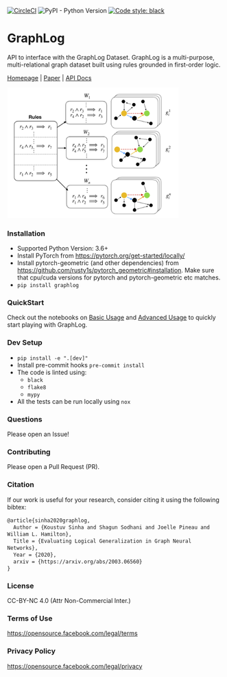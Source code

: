 [![CircleCI](https://circleci.com/gh/facebookresearch/GraphLog.svg?style=svg&circle-token=3de77dcba6da65107d3946878697d810251e00d9)](https://circleci.com/gh/facebookresearch/GraphLog)
![PyPI - Python Version](https://img.shields.io/pypi/pyversions/graphlog)
[![Code style: black](https://img.shields.io/badge/code%20style-black-000000.svg)](https://github.com/psf/black)

# GraphLog
API to interface with the GraphLog Dataset. GraphLog is a multi-purpose, multi-relational graph dataset built using rules grounded in first-order logic.

[Homepage](https://www.cs.mcgill.ca/~ksinha4/graphlog/) | [Paper](https://arxiv.org/abs/2003.06560) | [API Docs](https://graphlog.readthedocs.io/en/latest/)

<img src="docs/images/graphlog_rule.png" width="400">

### Installation

* Supported Python Version: 3.6+
* Install PyTorch from https://pytorch.org/get-started/locally/
* Install pytorch-geometric (and other dependencies) from https://github.com/rusty1s/pytorch_geometric#installation. Make sure that cpu/cuda versions for pytorch and pytorch-geometric etc matches.
* `pip install graphlog`

### QuickStart

Check out the notebooks on [Basic Usage](examples/Basic%20Usage.ipynb) and [Advanced Usage](examples/Advanced%20Usage.ipynb) to quickly start playing with GraphLog.

### Dev Setup

* `pip install -e ".[dev]"`
* Install pre-commit hooks `pre-commit install`
* The code is linted using:
    * `black`
    * `flake8`
    * `mypy`
* All the tests can be run locally using `nox`

### Questions

Please open an Issue!

### Contributing

Please open a Pull Request (PR).

### Citation

If our work is useful for your research, consider citing it using the following bibtex:

```
@article{sinha2020graphlog,
  Author = {Koustuv Sinha and Shagun Sodhani and Joelle Pineau and William L. Hamilton},
  Title = {Evaluating Logical Generalization in Graph Neural Networks},
  Year = {2020},
  arxiv = {https://arxiv.org/abs/2003.06560}
}
```

### License

CC-BY-NC 4.0 (Attr Non-Commercial Inter.)

### Terms of Use

https://opensource.facebook.com/legal/terms

### Privacy Policy

https://opensource.facebook.com/legal/privacy
